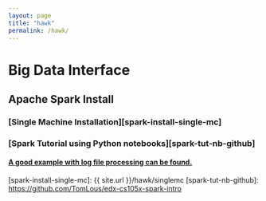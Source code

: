 ```yaml
---
layout: page
title: "hawk"
permalink: /hawk/
---
```


# Big Data Interface

## Apache Spark Install

### [Single Machine Installation][spark-install-single-mc]
### [Spark Tutorial using Python notebooks][spark-tut-nb-github]

####    [A good example with log file processing can be found.](https://databricks-prod-cloudfront.cloud.databricks.com/public/4027ec902e239c93eaaa8714f173bcfc/3028578575257100/55956661433801/6146760098651560/latest.html)

[spark-install-single-mc]: {{ site.url }}/hawk/singlemc
[spark-tut-nb-github]: https://github.com/TomLous/edx-cs105x-spark-intro
